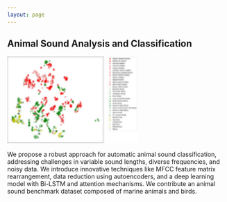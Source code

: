 ```yaml
---
layout: page
---
```



## Animal Sound Analysis and Classification


<div>
<img src="/images/proimgs/animal_sound/1.png" class="floatpic" width="300" height="200">
</div>

We propose a robust approach for automatic animal sound classification, addressing challenges in variable sound lengths, diverse frequencies, and noisy data. We introduce innovative techniques like MFCC feature matrix rearrangement, data reduction using autoencoders, and a deep learning model with Bi-LSTM and attention mechanisms. We contribute an animal sound benchmark dataset composed of marine animals and birds.


